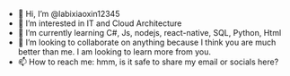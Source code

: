 - 👋 Hi, I’m @labixiaoxin12345
- 👀 I’m interested in IT and Cloud Architecture 
- 🌱 I’m currently learning C#, Js, nodejs, react-native, SQL, Python, Html
- 💞️ I’m looking to collaborate on anything because I think you are much better than me. I am looking to learn more from you.
- 📫 How to reach me: hmm, is it safe to share my email or socials here?

<!---
labixiaoxin12345/labixiaoxin12345 is a ✨ special ✨ repository because its `README.md` (this file) appears on your GitHub profile.
You can click the Preview link to take a look at your changes.
--->
